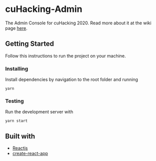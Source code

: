 # cuHacking-Admin
The Admin Console for cuHacking 2020. Read more about it at the wiki page [here](https://github.com/cuhacking/cuHacking-wiki/wiki/Admin-Console).

## Getting Started
Follow this instructions to run the project on your machine. 

### Installing
Install dependencies by navigation to the root folder and running 
```
yarn
```

### Testing
Run the development server with
```
yarn start
```

## Built with

* [Reactjs](https://reactjs.org/docs/getting-started.html)
* [create-react-app](https://github.com/facebook/create-react-app)
